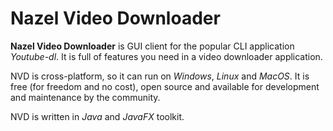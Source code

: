 # Nazel Video Downloader

**Nazel Video Downloader** is GUI client for the popular CLI
application *Youtube-dl*. 
It is full of features you need in a
video downloader application. 

NVD is cross-platform, so it can run on *Windows*, *Linux* and *MacOS*.
It is free (for freedom and no cost), open source and available for development and maintenance by the community.

NVD is written in *Java* and *JavaFX* toolkit.

